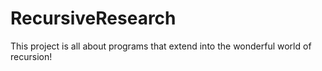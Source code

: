 # RecursiveResearch
This project is all about programs that extend into the wonderful world of recursion!
